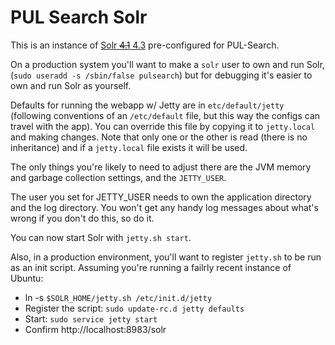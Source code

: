 PUL Search Solr
===============
This is an instance of [Solr ~~4.1~~ 4.3][solr] pre-configured for PUL-Search. 

On a production system you'll want to make a `solr` user to own and run Solr, (`sudo useradd -s /sbin/false pulsearch`) but for debugging it's easier to own and run Solr as yourself.

Defaults for running the webapp w/ Jetty are in `etc/default/jetty` (following conventions of an `/etc/default` file, but this way the configs can travel with the app). You can override this file by copying it to `jetty.local` and making changes. Note that only one or the other is read (there is no inheritance) and if a `jetty.local` file exists it will be used.

The only things you're likely to need to adjust there are the JVM memory and garbage collection settings, and the `JETTY_USER`.

The user you set for JETTY_USER needs to own the application directory and the log directory. You won't get any handy log messages about what's wrong if you don't do this, so do it.

You can now start Solr with `jetty.sh start`.

Also, in a production environment, you'll want to register `jetty.sh` to be run as an init script. Assuming you're running a failrly recent instance of Ubuntu:
 * ln -s `$SOLR_HOME/jetty.sh /etc/init.d/jetty`
 * Register the script: `sudo update-rc.d jetty defaults`
 * Start: `sudo service jetty start`
 * Confirm http://localhost:8983/solr

 [solr]: <http://lucene.apache.org/solr> "Solr"
